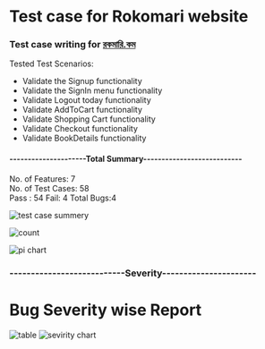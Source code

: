 # Test case for Rokomari website

### Test case writing for <a href="https://www.rokomari.com/book"> রকমারি.কম </a>

Tested Test Scenarios:

- Validate the Signup functionality
- Validate the SignIn menu functionality
- Validate Logout today functionality
- Validate AddToCart functionality
- Validate Shopping Cart functionality
- Validate Checkout functionality
- Validate BookDetails functionality


#### ---------------------Total Summary---------------------------

No. of Features: 7  
No. of Test Cases: 58  
Pass : 54
Fail: 4
Total Bugs:4

![test case summery](https://user-images.githubusercontent.com/45961823/231938663-f32f8a2d-542f-4678-ac29-c987e4840c39.PNG)

![count ](https://user-images.githubusercontent.com/45961823/231939692-b92b50c8-ec0a-4371-8bbb-426841b370c6.PNG)

![pi chart](https://user-images.githubusercontent.com/45961823/231939770-a668756f-f8c1-45f5-b750-896c7e5560d2.PNG)

### ---------------------------Severity----------------------

# Bug Severity wise Report

![table](https://user-images.githubusercontent.com/45961823/231940585-c2e0a91e-db3e-4d70-8ac2-a29cda929ce1.PNG)
![sevirity chart](https://user-images.githubusercontent.com/45961823/231940640-fa6cd31b-dd1c-4d4d-99fa-ee8ba9073c28.PNG)

